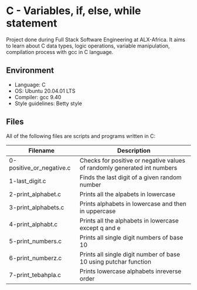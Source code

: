 # C - Variables, if, else, while statement
Project done during Full Stack Software Engineering at ALX-Africa. It aims to learn about C data types, logic operations, variable manipulation, compilation process with gcc in C language.

## Environment

* Language: C
* OS: Ubuntu 20.04.01 LTS
* Compiler: gcc 9.40
* Style guidelines: Betty style

## Files
All of the following files are scripts and programs written in C:

Filename | Description
--- | ---
0-positive_or_negative.c | Checks for positive or negative values of randomly generated int numbers
1-last_digit.c | Finds the last digit of a given random number
2-print_alphabet.c | Prints all the alpabets in lowercase
3-print_alphabets.c | Prints alphabets in lowercase and then in uppercase
4-print_alphabt.c | Prints all the alphabets in lowercase except q and e
5-print_numbers.c | Prints all single digit numbers of base 10
6-print_numberz.c | Prints all single digit number of base 10 using putchar function
7-print_tebahpla.c | Prints lowercase alphabets inreverse order
